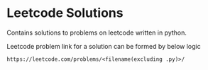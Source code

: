 # Leetcode Solutions

Contains solutions to problems on leetcode written in python.

Leetcode problem link for a solution can be formed by below logic
```
https://leetcode.com/problems/<filename(excluding .py)>/
```
